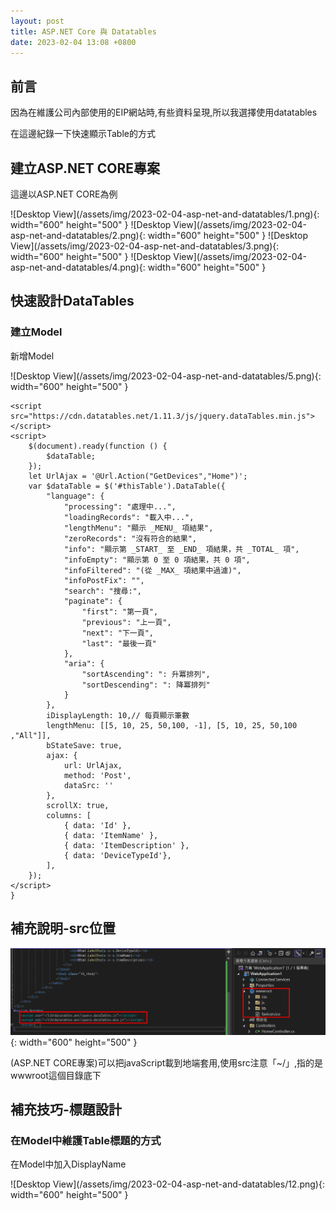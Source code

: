 ```yaml
---
layout: post
title: ASP.NET Core 與 Datatables
date: 2023-02-04 13:08 +0800
---
```


## 前言
<p>因為在維護公司內部使用的EIP網站時,有些資料呈現,所以我選擇使用datatables</p>
<p>在這邊紀錄一下快速顯示Table的方式</p>

## 建立ASP.NET CORE專案
<p>這邊以ASP.NET CORE為例</p>
![Desktop View](/assets/img/2023-02-04-asp-net-and-datatables/1.png){: width="600" height="500" }
![Desktop View](/assets/img/2023-02-04-asp-net-and-datatables/2.png){: width="600" height="500" }
![Desktop View](/assets/img/2023-02-04-asp-net-and-datatables/3.png){: width="600" height="500" }
![Desktop View](/assets/img/2023-02-04-asp-net-and-datatables/4.png){: width="600" height="500" }


## 快速設計DataTables
### 建立Model
<p>新增Model</p>
![Desktop View](/assets/img/2023-02-04-asp-net-and-datatables/5.png){: width="600" height="500" }
 <script  type='text/javascript' src=''>

    public class Device
    {
        public int Id { get; set; }
        public int DeviceTypeId { get; set; } 
        public string ItemName { get; set; } 
        public string ItemDescription { get; set; } 
    }

### 建立Ajax回傳項目
![Desktop View](/assets/img/2023-02-04-asp-net-and-datatables/9.png){: width="600" height="500" }
 <script  type='text/javascript' src=''>

    [HttpPost]
    public ActionResult GetDevices()
    {
        var result = new List<Device>();
        result.Add(new Device { Id = 1,ItemDescription="華碩",ItemName="電腦" });
        result.Add(new Device { Id = 2, ItemDescription = "蘋果", ItemName = "手機" });
        return Json(result);
    }

### ASP.Net CORE注意
<p>執行專案前,要在Program.cs設定Json回傳的命名方式 , 若不加入此設定,會因回傳格式導致大小寫不一樣而報錯</p>
<p>如果是ASP.NET Framework 就不會有這問題</p>
![Desktop View](/assets/img/2023-02-04-asp-net-and-datatables/10.png){: width="600" height="500" }
 <script  type='text/javascript' src=''>

    builder.Services.AddControllers()
            .AddJsonOptions(options => options.JsonSerializerOptions.PropertyNamingPolicy = null);
    builder.Services.AddMvc()
            .AddJsonOptions(options => options.JsonSerializerOptions.PropertyNamingPolicy = null);
    builder.Services.AddRazorPages()
            .AddJsonOptions(options => options.JsonSerializerOptions.PropertyNamingPolicy = null);



### 新增ActionResult
![Desktop View](/assets/img/2023-02-04-asp-net-and-datatables/6.png){: width="600" height="500" }
 <script  type='text/javascript' src=''>

    public IActionResult ShowDataTables()
    {
        return View();
    }

### 建立View
![Desktop View](/assets/img/2023-02-04-asp-net-and-datatables/7.png){: width="600" height="500" }


### 編輯View(HTML)
![Desktop View](/assets/img/2023-02-04-asp-net-and-datatables/8.png){: width="600" height="500" }
 <script  type='text/javascript' src=''>

    <link rel="stylesheet" href="https://cdn.datatables.net/1.11.3/css/jquery.dataTables.min.css">
    <div class="row">
        <div class="col-12">
            <div class="card m-3">
                <div class="card-body">
                    <div class="tb_div">
                        <table class="table table-hover table-bordered " id="thisTable" cellspacing="0" width="100%">
                            <thead class="table-info">
                                <tr>
                                    <td>ID</td>
                                    <td>DeviceTypeId</td>
                                    <td>ItemName</td>
                                    <td>ItemDescription</td>
                                </tr>
                            </thead>
                            <tbody class="tb_tbody">
                            </tbody>
                        </table>
                    </div>
                </div>
            </div>
        </div>
    </div>





### 編輯View(JavaScript)
![Desktop View](/assets/img/2023-02-04-asp-net-and-datatables/11.png){: width="600" height="500" }
 <script  type='text/javascript' src=''>

    @section Scripts{
    <script src="https://code.jquery.com/jquery-3.5.1.js"></script>
    <script src="https://cdn.datatables.net/1.11.3/js/jquery.dataTables.min.js"></script>
    <script>
        $(document).ready(function () {
            $dataTable;
        });
        let UrlAjax = '@Url.Action("GetDevices","Home")';
        var $dataTable = $('#thisTable').DataTable({
            "language": {
                "processing": "處理中...",
                "loadingRecords": "載入中...",
                "lengthMenu": "顯示 _MENU_ 項結果",
                "zeroRecords": "沒有符合的結果",
                "info": "顯示第 _START_ 至 _END_ 項結果，共 _TOTAL_ 項",
                "infoEmpty": "顯示第 0 至 0 項結果，共 0 項",
                "infoFiltered": "(從 _MAX_ 項結果中過濾)",
                "infoPostFix": "",
                "search": "搜尋:",
                "paginate": {
                    "first": "第一頁",
                    "previous": "上一頁",
                    "next": "下一頁",
                    "last": "最後一頁"
                },
                "aria": {
                    "sortAscending": ": 升冪排列",
                    "sortDescending": ": 降冪排列"
                }
            },
            iDisplayLength: 10,// 每頁顯示筆數
            lengthMenu: [[5, 10, 25, 50,100, -1], [5, 10, 25, 50,100 ,"All"]],
            bStateSave: true,
            ajax: {
                url: UrlAjax,
                method: 'Post',
                dataSrc: ''
            },
            scrollX: true,
            columns: [
                { data: 'Id' },
                { data: 'ItemName' },
                { data: 'ItemDescription' },
                { data: 'DeviceTypeId'},
            ],
        });
    </script>
    }



## 補充說明-src位置
![Desktop View](/assets/img/2023-02-04-asp-net-and-datatables/16.png){: width="600" height="500" }
<p>(ASP.NET CORE專案)可以把javaScript載到地端套用,使用src注意「~/」,指的是wwwroot這個目錄底下</p>


## 補充技巧-標題設計
### 在Model中維護Table標題的方式
<p>在Model中加入DisplayName</p>
![Desktop View](/assets/img/2023-02-04-asp-net-and-datatables/12.png){: width="600" height="500" }
 <script  type='text/javascript' src=''>

    public class Device
    {
        [DisplayName("Id")]
        public int Id { get; set; }
        [DisplayName("類型")]
        public int DeviceTypeId { get; set; }
        [DisplayName("名稱")]
        public string ItemName { get; set; }
        [DisplayName("物品描述")]
        public string ItemDescription { get; set; }
    }

<p>把Model傳進View裡面</p>
![Desktop View](/assets/img/2023-02-04-asp-net-and-datatables/13.png){: width="600" height="500" }

<p>View要添加Model,並引用html獲得DisplayName</p>
![Desktop View](/assets/img/2023-02-04-asp-net-and-datatables/14.png){: width="600" height="500" }
 <script  type='text/javascript' src=''>

    @model WebApplication1.Models.Device
    <link rel="stylesheet" href="https://cdn.datatables.net/1.11.3/css/jquery.dataTables.min.css">
    <div class="row">
        <div class="col-12">
            <div class="card m-3">
                <div class="card-body">
                    <div class="tb_div">
                        <table class="table table-hover table-bordered " id="thisTable" cellspacing="0" width="100%">
                            <thead class="table-info">
                                <tr>
                                    <td>@Html.LabelFor(x => x.Id)</td>
                                    <td>@Html.LabelFor(x => x.DeviceTypeId)</td>
                                    <td>@Html.LabelFor(x => x.ItemName)</td>
                                    <td>@Html.LabelFor(x => x.ItemDescription)</td>
                                </tr>
                            </thead>
                            <tbody class="tb_tbody">
                            </tbody>
                        </table>
                    </div>
                </div>
            </div>
        </div>
    </div>



<p>最後就能在不改HTML的情況下,在Model維護標題名稱了</p>
![Desktop View](/assets/img/2023-02-04-asp-net-and-datatables/15.png){: width="600" height="500" }

## 補充技巧-加入可以跳出Modal的button
### 使用對應bootstrap版本的Modal
[https://getbootstrap.com/docs/5.3/components/modal/#how-it-works](https://getbootstrap.com/docs/5.3/components/modal/#how-it-works)
檢查bootstrap版本的方式
![Desktop View](/assets/img/2023-02-04-asp-net-and-datatables/17.png){: width="600" height="500" }
<script  type='text/javascript' src=''>

    bootstrap.Tooltip.VERSION


### 確保Modal能正常使用
先確保在Table頁面能在點擊button後跳出Modal
<script  type='text/javascript' src=''>

    <!-- Button trigger modal -->
    <button type="button" class="btn btn-primary" data-bs-toggle="modal" data-bs-target="#exampleModal">
        Launch demo modal
    </button>

    <!-- Modal -->
    <div class="modal fade" id="exampleModal" tabindex="-1" aria-labelledby="exampleModalLabel" aria-hidden="true">
        <div class="modal-dialog">
            <div class="modal-content">
                <div class="modal-header">
                    <h1 class="modal-title fs-5" id="exampleModalLabel">Modal title</h1>
                    <button type="button" class="btn-close" data-bs-dismiss="modal" aria-label="Close"></button>
                </div>
                <div class="modal-body">
                    ...
                </div>
                <div class="modal-footer">
                    <button type="button" class="btn btn-secondary" data-bs-dismiss="modal">Close</button>
                    <button type="button" class="btn btn-primary">Save changes</button>
                </div>
            </div>
        </div>
    </div>

<p>加入編輯用的欄位</p>
![Desktop View](/assets/img/2023-02-04-asp-net-and-datatables/18.png){: width="600" height="500" }
![Desktop View](/assets/img/2023-02-04-asp-net-and-datatables/19.png){: width="600" height="500" }
<script  type='text/javascript' src=''>

    {
        data: 'Edit',
        render: function (data, type, row) {
            let $btn = $('<button>', {
                'class': 'btn btn-primary',
                'data-bs-toggle': 'modal',
                'data-bs-target': '#exampleModal',
            });
            console.log($btn[0].outerHTML);
            return $btn[0].outerHTML;
        }
    }


## 在PartialView維護編輯頁面
### 讓ActionResult能接收觸發的資料
<p>先在Controller建立「觸發Button的資料時要傳遞的資料」的ActionResult</p>
![Desktop View](/assets/img/2023-02-04-asp-net-and-datatables/21.png){: width="600" height="500" }
<script  type='text/javascript' src=''>

    [HttpGet]
    public ActionResult Edit(string temp)
    {

        return PartialView("_PartialViewEdit");
    }


<p>加入dataTable的click事件,並在Table的Button中,新增自定義Class</p>
<p>備註1: Url.Action回傳的是PartialView,在AJAX透過PartialView得到的資料是由HTML所組成的</p>
<p>備註2:「success: function (data)」 的data是透過PartialView回傳的Html</p>
<p>備註3:「$("#this-modal-dialog").html(data)」的html方法是用來取代html用的,所以參數塞的是html</p>
![Desktop View](/assets/img/2023-02-04-asp-net-and-datatables/20.png){: width="600" height="500" }
<script  type='text/javascript' src=''>

    $dataTable.on('click', '.MyEdit-btn', function (e) {
          let tr = $(this).closest('tr');
          let SelectName = tr.find("td:eq(2)").html();
          console.log(SelectName);
          $.ajax({
              type: "Get",
              url: '@Url.Action("Edit")/' + SelectName,
              data: { temp: SelectName },
              success: function (data) {
                  $("#this-modal-dialog").html(data);
                  $('#thisModalLabel').text("編輯 : " + SelectName);
                  $("#thisModal").modal("show");
              }
          });
      });
    });

<p>備註td:eq(2):裡面的2代表行數,自行變更 </p>

<p>然後先執行專案,下中斷點,要確定能取得Button觸發時的資料</p>
![Desktop View](/assets/img/2023-02-04-asp-net-and-datatables/22.png){: width="600" height="500" }

### 建立PartialView

<p>加入要傳遞給PartialView顯示的資料,將Edit的Method改為以下</p>
![Desktop View](/assets/img/2023-02-04-asp-net-and-datatables/24.png){: width="600" height="500" }
<p>建立PartialView</p>
![Desktop View](/assets/img/2023-02-04-asp-net-and-datatables/23.png){: width="600" height="500" }
<script  type='text/javascript' src=''>

    @model WebApplication1.Models.Device
    <div class="modal-content">
        <div class="modal-header">
            <h5 class="modal-title" id="thisModalLabel"></h5>
            <button type="button" class="btn btn-sm" data-dismiss="modal" aria-label="Close">
                <i class="fa fa-times" aria-hidden="true"></i>
            </button>
        </div>
    
        <form asp-action="Edit" asp-controller="Home" method="post">
            <div class="modal-body">
                <div class="container-fluid">
                    <div class="row">
                        <div class="col-6">
                            <div class="form-group">
                                @Html.LabelFor(x => x.ItemName, new { @class = "col-form-label" })
                                @Html.TextBoxFor(x => x.ItemName, new { @class = "form-control" })
                                @Html.ValidationMessageFor(m => m.ItemName, "", new { @class = "text-danger " })
                            </div>
                        </div>
                        <div class="col-6">
                            <div class="form-group">
                                @Html.LabelFor(x => x.ItemDescription, new { @class = "col-form-label" })
                                @Html.TextBoxFor(x => x.ItemDescription, new { @class = "form-control" })
                            </div>
                        </div>
                    </div>
                </div>
            </div>
            <div class="modal-footer">
                <button type="submit" class="btn btn-primary">儲存</button>
                <button type="button" class="btn btn-secondary" data-dismiss="modal">取消</button>
            </div>
        </form >
    </div>
 

<p>備註ASP.Net Core用的是Form</p>
<p>備註ASP.Net Framework用的是Ajax.BeginForm </p>

<p>結果呈現</p>
![Desktop View](/assets/img/2023-02-04-asp-net-and-datatables/26.png){: width="600" height="500" }

### 加入儲存驗證
<p>ASP.NET Core中,PartialView的資料不用變更,Controller添加一段驗證的程式碼就好了</p>
<p>這段主要是確保按下儲存之後,資料能送到C#進行資料庫操作處理更新</p>
![Desktop View](/assets/img/2023-02-04-asp-net-and-datatables/25.png){: width="600" height="500" }
<script  type='text/javascript' src=''>

    [HttpPost]
    [ValidateAntiForgeryToken]
    public ActionResult Edit(Device DevicesDto)
    {
        return Json("");
    }


<p>資料驗證呈現</p>
![Desktop View](/assets/img/2023-02-04-asp-net-and-datatables/27.png){: width="600" height="500" }
## 參考
[https://datatables.net/](https://datatables.net/)
[https://getbootstrap.com/docs/5.3/components/modal/#how-it-works](https://getbootstrap.com/docs/5.3/components/modal/#how-it-works)
